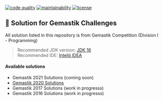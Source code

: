 <p>
  <a href="https://www.codacy.com/gh/ezralazuardy/gemastik/dashboard?utm_source=github.com&amp;utm_medium=referral&amp;utm_content=ezralazuardy/gemastik&amp;utm_campaign=Badge_Grade"><img src="https://img.shields.io/codacy/grade/cef33c8ba18a4883ac82abf1049197c7" alt="code quality" target="_blank" rel="noopener noreferrer"></a>
  <a href="https://codeclimate.com/github/ezralazuardy/gemastik"><img src="https://img.shields.io/codeclimate/maintainability/ezralazuardy/gemastik" alt="maintainability" target="_blank" rel="noopener noreferrer"></a>
  <a href="https://github.com/ezralazuardy/gemastik/blob/2020/LICENSE"><img src="https://img.shields.io/github/license/ezralazuardy/gemastik" alt="license" target="_blank" rel="noopener noreferrer"></a>
</p>

## 🌟 Solution for Gemastik Challenges

All solution listed in this repository is from Gemastik Competition (Division I - Programming)

> Recommended JDK version: [JDK 16](https://www.oracle.com/java/technologies/javase-jdk16-downloads.html)<br/>
> Recommended IDE: [Intelijj IDEA](https://www.jetbrains.com/idea/)

#### Available solutions

- Gemastik 2021 Solutions (coming soon)
- [Gemastik 2020 Solutions](https://github.com/ezralazuardy/gemastik/tree/2020)
- Gemastik 2017 Solutions (work in progresss)
- Gemastik 2016 Solutions (work in progresss)
